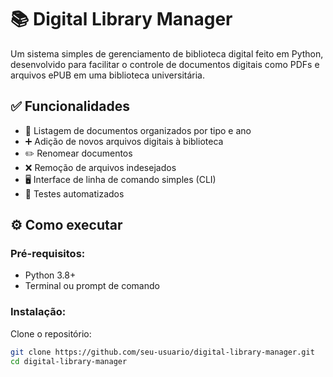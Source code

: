# 📚 Digital Library Manager

Um sistema simples de gerenciamento de biblioteca digital feito em Python, desenvolvido para facilitar o controle de documentos digitais como PDFs e arquivos ePUB em uma biblioteca universitária.

## ✅ Funcionalidades

- 📂 Listagem de documentos organizados por tipo e ano
- ➕ Adição de novos arquivos digitais à biblioteca
- ✏️ Renomear documentos
- ❌ Remoção de arquivos indesejados
- 🖥️ Interface de linha de comando simples (CLI)
- 🧪 Testes automatizados

## ⚙️ Como executar

### Pré-requisitos:
- Python 3.8+
- Terminal ou prompt de comando

### Instalação:
Clone o repositório:
```bash
git clone https://github.com/seu-usuario/digital-library-manager.git
cd digital-library-manager
